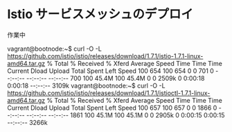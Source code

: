 # Istio サービスメッシュのデプロイ

作業中

vagrant@bootnode:~$ curl -O -L https://github.com/istio/istio/releases/download/1.7.1/istio-1.7.1-linux-amd64.tar.gz
  % Total    % Received % Xferd  Average Speed   Time    Time     Time  Current
                                 Dload  Upload   Total   Spent    Left  Speed
100   654  100   654    0     0    701      0 --:--:-- --:--:-- --:--:--   700
100 45.4M  100 45.4M    0     0  2509k      0  0:00:18  0:00:18 --:--:-- 3109k
vagrant@bootnode:~$ curl -O -L https://github.com/istio/istio/releases/download/1.7.1/istioctl-1.7.1-linux-amd64.tar.gz
  % Total    % Received % Xferd  Average Speed   Time    Time     Time  Current
                                 Dload  Upload   Total   Spent    Left  Speed
100   657  100   657    0     0   1866      0 --:--:-- --:--:-- --:--:--  1861
100 45.1M  100 45.1M    0     0  2905k      0  0:00:15  0:00:15 --:--:-- 3266k
